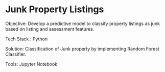 # **Junk Property Listings** 
Objective: Develop a predictive model to classify property listings as junk based on listing and assessment features.

Tech Stack : Python

Solution: Classification of Junk property by implementing Random Forest Classifier.

Tools: Jupyter Notebook
